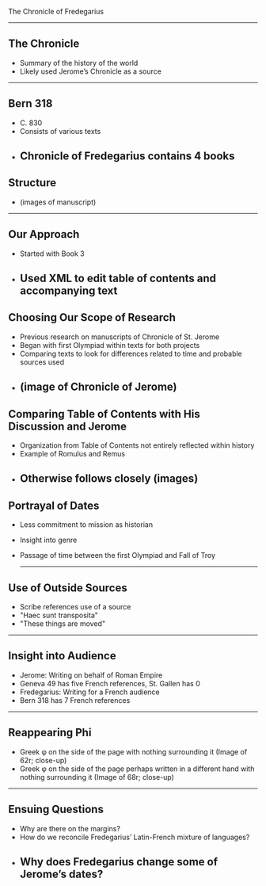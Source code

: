 The Chronicle of Fredegarius

---

## The Chronicle

- Summary of the history of the world
- Likely used Jerome’s Chronicle as a source
---

## Bern 318

- C. 830
- Consists of various texts
- Chronicle of Fredegarius contains 4 books    
    ---
    
## Structure

- (images of manuscript)
---
    
## Our Approach

- Started with Book 3
- Used XML to edit table of contents and accompanying text
    ---

## Choosing Our Scope of Research

- Previous research on manuscripts of Chronicle of St. Jerome
- Began with first Olympiad within texts for both projects
- Comparing texts to look for differences related to time and probable sources used
- (image of Chronicle of Jerome)
    ---

## Comparing Table of Contents with His Discussion and Jerome

- Organization from Table of Contents not entirely reflected within history
- Example of Romulus and Remus
- Otherwise follows closely
(images)
    ---

## Portrayal of Dates

- Less commitment to mission as historian
- Insight into genre
- Passage of time between the first Olympiad and Fall of Troy

    ---

## Use of Outside Sources

- Scribe references use of a source
- "Haec sunt transposita"
- "These things are moved" 

---

## Insight into Audience 

- Jerome: Writing on behalf of Roman Empire
- Geneva 49 has five French references, St. Gallen has 0
- Fredegarius: Writing for a French audience
- Bern 318 has 7 French references
---

## Reappearing Phi

- Greek φ on the side of the page with nothing surrounding it (Image of 62r; close-up)
- Greek φ on the side of the page perhaps written in a different hand with nothing surrounding it (Image of 68r; close-up)
---

## Ensuing Questions

- Why are there on the margins?
- How do we reconcile Fredegarius’ Latin-French mixture of languages?
- Why does Fredegarius change some of Jerome’s dates?
    ---
